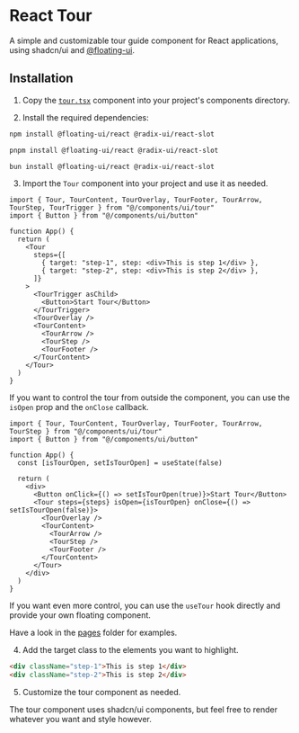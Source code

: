 # React Tour

A simple and customizable tour guide component for React applications, using shadcn/ui and [@floating-ui](https://floating-ui.com/).

## Installation

1. Copy the [`tour.tsx`](src/components/ui/tour.tsx) component into your project's components directory.

2. Install the required dependencies:

```bash
npm install @floating-ui/react @radix-ui/react-slot
```
```bash
pnpm install @floating-ui/react @radix-ui/react-slot
```
```bash
bun install @floating-ui/react @radix-ui/react-slot
```

3. Import the `Tour` component into your project and use it as needed.

```tsx
import { Tour, TourContent, TourOverlay, TourFooter, TourArrow, TourStep, TourTrigger } from "@/components/ui/tour"
import { Button } from "@/components/ui/button"

function App() {
  return (
    <Tour
      steps={[
        { target: "step-1", step: <div>This is step 1</div> },
        { target: "step-2", step: <div>This is step 2</div> },
      ]}
    >
      <TourTrigger asChild>
        <Button>Start Tour</Button>
      </TourTrigger>
      <TourOverlay />
      <TourContent>
        <TourArrow />
        <TourStep />
        <TourFooter />
      </TourContent>
    </Tour>
  )
}
```

If you want to control the tour from outside the component, you can use the `isOpen` prop and the `onClose` callback.

```tsx
import { Tour, TourContent, TourOverlay, TourFooter, TourArrow, TourStep } from "@/components/ui/tour"
import { Button } from "@/components/ui/button"

function App() {
  const [isTourOpen, setIsTourOpen] = useState(false)

  return (
    <div>
      <Button onClick={() => setIsTourOpen(true)}>Start Tour</Button>
      <Tour steps={steps} isOpen={isTourOpen} onClose={() => setIsTourOpen(false)}>
        <TourOverlay />
        <TourContent>
          <TourArrow />
          <TourStep />
          <TourFooter />
        </TourContent>
      </Tour>
    </div>
  )
}
```

If you want even more control, you can use the `useTour` hook directly and provide your own floating component.

Have a look in the [pages](src/app) folder for examples.

4. Add the target class to the elements you want to highlight.

```html
<div className="step-1">This is step 1</div>
<div className="step-2">This is step 2</div>
```

5. Customize the tour component as needed.

The tour component uses shadcn/ui components, but feel free to render whatever you want and style however.
